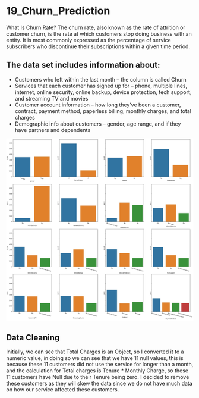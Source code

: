 # 19_Churn_Prediction

What Is Churn Rate? The churn rate, also known as the rate of attrition or customer churn, is the rate at which customers stop doing business with an entity. It is most commonly expressed as the percentage of service subscribers who discontinue their subscriptions within a given time period.

## The data set includes information about:

- Customers who left within the last month – the column is called Churn
- Services that each customer has signed up for – phone, multiple lines, internet, online security, online backup, device protection, tech support, and streaming TV and movies
- Customer account information – how long they’ve been a customer, contract, payment method, paperless billing, monthly charges, and total charges
- Demographic info about customers – gender, age range, and if they have partners and dependents

![Overview1](https://raw.githubusercontent.com/alecngai/19_Churn_Prediction/main/Resources/Images/Overview1.jpg)

## Data Cleaning 

Initially, we can see that Total Charges is an Object, so I converted it to a numeric value, in doing so we can see that we have 11 null values, this is because these 11 customers did not use the service for longer than a month, and the calculation 
for Total charges is Tenure * Monthly Charge, so these 11 customers have Null due to their Tenure being zero. I decided to remove these customers as they will skew the data since we do not have much data on how our service affected these customers. 